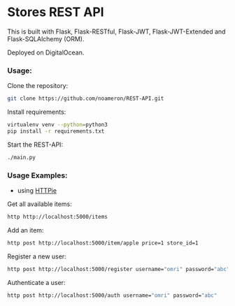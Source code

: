 # Stores REST API

This is built with Flask, Flask-RESTful, Flask-JWT, Flask-JWT-Extended and Flask-SQLAlchemy (ORM).

Deployed on DigitalOcean.

### Usage:

Clone the repository:
```sh
git clone https://github.com/noameron/REST-API.git 
```
Install requirements:
```sh
virtualenv venv --python=python3
pip install -r requirements.txt
```

Start the REST-API:
```sh
./main.py
```

### Usage Examples:
- using [HTTPie]

Get all available items:
```sh
http http://localhost:5000/items
```

Add an item:
```sh
http post http://localhost:5000/item/apple price=1 store_id=1
```

Register a new user:
```sh
http post http://localhost:5000/register username="omri" password="abc"
```

Authenticate a user:
```sh
http post http://localhost:5000/auth username="omri" password="abc"
```


[HTTPie]: <https://httpie.io>
